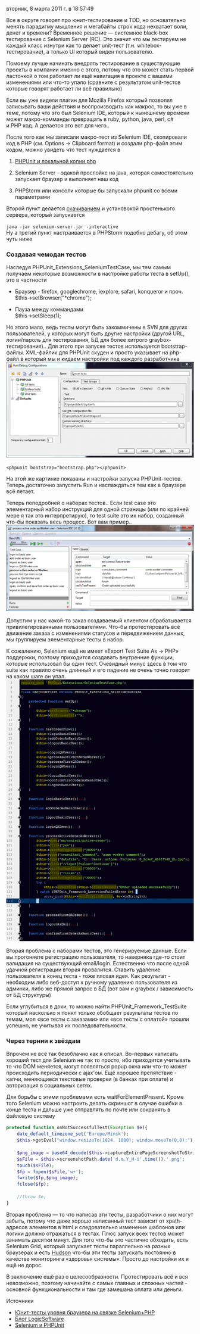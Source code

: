 вторник, 8 марта 2011 г. в 18:57:49

Все в округе говорят про юнит-тестирование и TDD, но основательно менять парадигму мышления и мегабайты строк кода нехватает воли, денег и времени? Временное решение — системное black-box тестирование с Selenium Server (RC). Это значит что мы тестируем не каждый класс изнутри как то делает unit-тест (т.н. whitebox-тестирование), а только UI который виден пользователю.

Помоему лучше начинать внедрять тестирование в существующие проекты в компании именно с этого, потому что это может стать первой ласточкой о том работает ли ещё навигация в проекте с вашими изменениями или что-то упало (сравните с результатом unit-тестов которые говорят работает ли всё правильно)  

Если вы уже видели плагин для Mozilla Firefox который позволял записывать ваши действия и воспроизводить как макрос, то вы уже в теме, потому что это был Selenium IDE, который к нынешнему времени может макро-комманды превращать в ruby, python, java, perl, c# и PHP код. А делается это вот для чего..

После того как мы записали макро-тест из Selenium IDE, скопировали код в PHP (см. Options → Clipboard format) и создали php-файл этим кодом, можно увидеть что тест нуждается в

1. [PHPUnit и локальной копии php](http://kurapov.name/rus/lab/php_unit_testing/)  
    
2. Selenium Server - эдакой прослойке на java, которая самостоятельно запускает браузер и выполняет наш код
3. PHPStorm или консоли которые бы запускали phpunit со всеми параметрами

Второй пункт делается [скачиванием](http://seleniumhq.org/download/) и установокой простенького сервера, который запускается

`java -jar selenium-server.jar -interactive`  
Ну а третий пункт настраивается в PHPStorm подобно дебагу, об этом чуть ниже  

### Создавая чемодан тестов

Наследуя PHPUnit_Extensions_SeleniumTestCase, мы тем самым получаем некоторые возможности в настройке работы теста в setUp(), это в частности  

- Браузер - firefox, googlechrome, iexplore, safari, konqueror и проч.  
    $this->setBrowser("*chrome");  
    
- Пауза между коммандами  
    $this->setSleep(1);  
    

Но этого мало, ведь тесты могут быть закоммичены в SVN для других пользователей, у которых могут быть другие настройки (другой URL, логин/пароль для тестирования, БД для более хитрого graybox-тестирования).. Для этого при запуске тестов используется bootstrap-файлы. XML-файлик для PHPUnit скуден и просто указывает на php-файл в который мы и кидаем настройки под каждого разработчика
![](../lab/img/phpstorm_selenium.png)

`<phpunit bootstrap="bootstrap.php"></phpunit>`

На этой же картинке показаны и настройки запуска PHPUnit-тестов. Теперь достаточно запустить Run и наслаждаться тем как в браузере всё летает.

Теперь поподробней о наборах тестов.. Если test case это элементарный набор инструкций для одной страницы (или по крайней мере я так это интерпретирую), то test suite это их набор, созданный что-бы показать весь процесс. Вот вам пример..
![](../lab/img/Selenium_IDE_suite.png)

Допустим у нас какой-то заказ создаваемый клиентом обрабатывается привилегированными пользователями. Что-бы протестировать всё движение заказа с изменениями статусов и передвижением данных, мы группируем элементарные тесты в набор.

К сожалению, Selenium ещё не имеет «Export Test Suite As → PHP» поддержки, поэтому приходится создавать внутренние функции, которые использовал бы один тест. Очевидный минус здесь в том что suite как правило очень длинный и его падение не очень точно говорит на каком шаге он упал.
![](../lab/img/PHPUnit_Extensions_SeleniumTestSuite.png)

Вторая проблема с наборами тестов, это генерируемые данные. Если вы прогоняете регистрацию пользователя, то наверняка где-то стоит валидация на существующий email/login. Естественно что после одной удачной регистрации вторая провалится. Ставить удаление пользователя в конец теста - тоже плохая идея. Как результат - необходим либо веб-доступ к ручному удалению пользователя из админки, либо же прямой запрос в БД (вот вам и graybox / зависимость от БД структуры)

Если углубиться в доки, то можно найти PHPUnit_Framework_TestSuite который насколько я понял только обобщает результаты тестов по темам, мол «все тесты с заказами» или «все тесты с оплатой» прошли успешно, не учитывая их последовательности.

### Через тернии к звёздам

Впрочем не всё так безоблачно как я описал. Во-первых написать хороший тест для Selenium не так то просто, ибо приходится учитывать то что DOM меняется, могут появляться popup окна или что-то может происходить периодически с ajax'ом. Ещё хорошее препятствие - капчи, меняющиеся текстовые проверки (в банках при оплате) и авторизация в социальных сетях.

Для борьбы с этими проблемами есть waitForElementPresent. Кроме того Selenium можно настроить делать скриншот в случае ошибки в конце теста и дальше уже отправлять по почте или сохранять в файловую систему

```php
protected function onNotSuccessfulTest(Exception $e){
    date_default_timezone_set('Europe/Minsk');
    $this->getEval("window.resizeTo(1024, 1000); window.moveTo(0,0);");
    
    $png_image = base64_decode($this->captureEntirePageScreenshotToString());
    $sFile = $this->screenshotPath.date('d.m.Y_H-i',time()).'.png';
    touch($sFile);
    $fp = fopen($sFile,'w+');
    fwrite($fp,$png_image);
    fclose($fp);
    
    //throw $e;
}
```

Вторая проблема — то что написав эти тесты, разработчики о них могут забыть, потому что даже хорошо написанный тест зависит от xpath-адресов элементов в html и следовательно изменение шаблонов или логики должно отражаться в тестах. Плюс запуск всех тестов может занимать десятки минут. Для того что-бы это частично обходить, есть Selenium Grid, который запускает тесты параллельно на разных браузерах и есть [Hudson](http://habrahabr.ru/blogs/testing/108928/) что-бы эти тесты запускать постоянно в качестве мониторинга «здоровья системы». Просто до настройки их я ещё не дорос.

В заключение ещё раз о целесообразности. Протестировать всё и вся невозможно, поэтому начинайте с самых главных и сложных частей - основной функциональности и там где замешана оплата или деньги.

Источники
- [Юнит-тесты уровня браузера на связке Selenium+PHP](http://javascript.ru/unsorted/selenium-rc)
- [Блог LogicSoftware](http://blogs.logicsoftware.net/qa/)  
- [Selenium и PHPUnit](http://symfonyru.blogspot.com/2008/12/selenium-phpunit.html)
